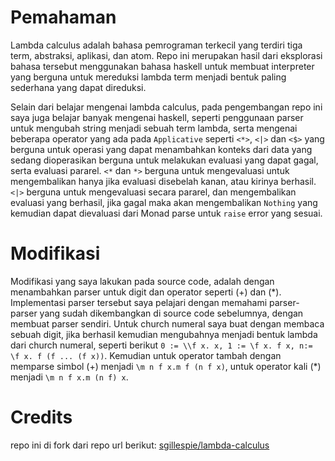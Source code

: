 # Pemahaman
Lambda calculus adalah bahasa pemrograman terkecil yang terdiri tiga term,
abstraksi, aplikasi, dan atom. Repo ini merupakan hasil dari eksplorasi
bahasa tersebut menggunakan bahasa haskell untuk membuat interpreter yang
berguna untuk mereduksi lambda term menjadi bentuk paling sederhana yang
dapat direduksi.

Selain dari belajar mengenai lambda calculus, pada pengembangan repo ini
saya juga belajar banyak mengenai haskell, seperti penggunaan parser untuk
mengubah string menjadi sebuah term lambda, serta mengenai beberapa operator
yang ada pada `Applicative` seperti `<*>`, `<|>` dan `<$>` yang berguna untuk
operasi yang dapat menambahkan konteks dari data yang sedang dioperasikan
berguna untuk melakukan evaluasi yang dapat gagal, serta evaluasi pararel.
`<*` dan `*>` berguna untuk mengevaluasi untuk mengembalikan hanya jika
evaluasi disebelah kanan, atau kirinya berhasil.`<|>` berguna untuk
mengevaluasi secara pararel, dan mengembalikan evaluasi yang berhasil,
jika gagal maka akan mengembalikan `Nothing` yang kemudian dapat dievaluasi
dari Monad parse untuk `raise` error yang sesuai.

# Modifikasi
Modifikasi yang saya lakukan pada source code, adalah dengan menambahkan
parser untuk digit dan operator seperti (+) dan (\*). Implementasi parser
tersebut saya pelajari dengan memahami parser-parser yang sudah dikembangkan
di source code sebelumnya, dengan membuat parser sendiri. Untuk church numeral
saya buat dengan membaca sebuah digit, jika berhasil kemudian mengubahnya
menjadi bentuk lambda dari church numeral, seperti berikut `0 := \\f x. x,
1 := \f x. f x, n:= \f x. f (f ... (f x))`. Kemudian untuk operator tambah
dengan memparse simbol (+) menjadi `\m n f x.m f (n f x)`, untuk operator
kali (\*) menjadi `\m n f x.m (n f) x`.

# Credits
repo ini di fork dari repo url berikut:
[sgillespie/lambda-calculus](https://github.com/sgillespie/lambda-calculus)
